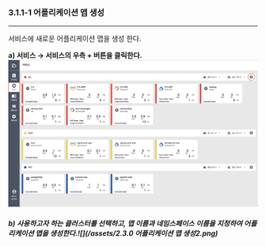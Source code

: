 ### 3.1.1-1 어플리케이션 맵 생성

---

서비스에 새로운 어플리케이션 맵을 생성 한다.

**a\) 서비스 **→** 서비스의 우측 + 버튼을 클릭한다.**![](/assets/2.5_ko_service_appmap_02.png)

##### b\) 사용하고자 하는 클러스터를 선택하고, 맵 이름과 네임스페이스 이름을 지정하여 어플리케이션 맵을 생성한다.![](/assets/2.3.0 어플리케이션 맵 생성2.png)



